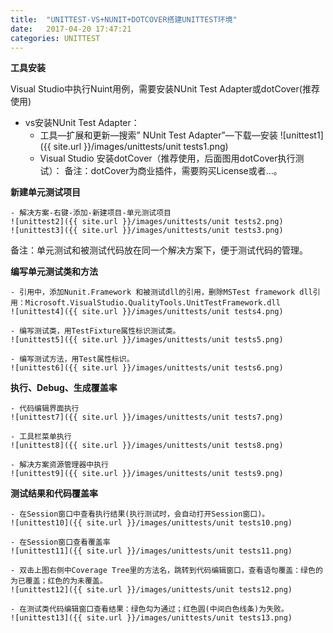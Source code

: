 ```yaml
---
title:  "UNITTEST-VS+NUNIT+DOTCOVER搭建UNITTEST环境"
date:   2017-04-20 17:47:21
categories: UNITTEST
---
```


**工具安装**

Visual Studio中执行Nuint用例，需要安装NUnit Test Adapter或dotCover(推荐使用)

- vs安装NUnit Test Adapter：
	- 工具—扩展和更新—搜索” NUnit Test Adapter”—下载—安装
	![unittest1]({{ site.url }}/images/unittests/unit tests1.png)
	- Visual Studio 安装dotCover（推荐使用，后面图用dotCover执行测试）： 
备注：dotCover为商业插件，需要购买License或者…。

**新建单元测试项目**

	- 解决方案-右键-添加-新建项目-单元测试项目
	![unittest2]({{ site.url }}/images/unittests/unit tests2.png)
	![unittest3]({{ site.url }}/images/unittests/unit tests3.png)
备注：单元测试和被测试代码放在同一个解决方案下，便于测试代码的管理。
 
 
**编写单元测试类和方法**

	- 引用中，添加Nunit.Framework 和被测试dll的引用，删除MSTest framework dll引用：Microsoft.VisualStudio.QualityTools.UnitTestFramework.dll
	![unittest4]({{ site.url }}/images/unittests/unit tests4.png)
	
 	- 编写测试类，用TestFixture属性标识测试类。
 	![unittest5]({{ site.url }}/images/unittests/unit tests5.png)

	- 编写测试方法，用Test属性标识。
 	![unittest6]({{ site.url }}/images/unittests/unit tests6.png)

**执行、Debug、生成覆盖率**

	- 代码编辑界面执行
	![unittest7]({{ site.url }}/images/unittests/unit tests7.png)

	- 工具栏菜单执行
	![unittest8]({{ site.url }}/images/unittests/unit tests8.png)

	- 解决方案资源管理器中执行
 	![unittest9]({{ site.url }}/images/unittests/unit tests9.png)

**测试结果和代码覆盖率**

	- 在Session窗口中查看执行结果(执行测试时，会自动打开Session窗口)。
 	![unittest10]({{ site.url }}/images/unittests/unit tests10.png)

	- 在Session窗口查看覆盖率
 	![unittest11]({{ site.url }}/images/unittests/unit tests11.png)

	- 双击上图右侧中Coverage Tree里的方法名，跳转到代码编辑窗口，查看语句覆盖：绿色的为已覆盖；红色的为未覆盖。
 	![unittest12]({{ site.url }}/images/unittests/unit tests12.png)

	- 在测试类代码编辑窗口查看结果：绿色勾为通过；红色圆(中间白色线条)为失败。
	![unittest13]({{ site.url }}/images/unittests/unit tests13.png)